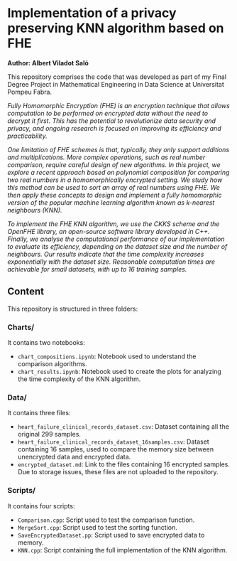 # Implementation of a privacy preserving KNN algorithm based on FHE

**Author: Albert Viladot Saló**

This repository comprises the code that was developed as part of my Final Degree Project in Mathematical Engineering in Data Science at Universitat Pompeu Fabra.

*Fully Homomorphic Encryption (FHE) is an encryption technique that allows computation to be performed on encrypted data without the need to decrypt it first. This has the potential to revolutionize data security and privacy, and ongoing research is focused on improving its efficiency and practicability.*

*One limitation of FHE schemes is that, typically, they only support additions and multiplications. More complex operations, such as real number comparison, require careful design of new algorithms. In this project, we explore a recent approach based on polynomial composition for comparing two real numbers in a homomorphically encrypted setting. We study how this method can be used to sort an array of real numbers using FHE. We then apply these concepts to design and implement a fully homomorphic version of the popular machine learning algorithm known as k-nearest neighbours (KNN).*

*To implement the FHE KNN algorithm, we use the CKKS scheme and the OpenFHE library, an open-source software library developed in C++. Finally, we analyse the computational performance of our implementation to evaluate its efficiency, depending on the dataset size and the number of neighbours. Our results indicate that the time complexity increases exponentially with the dataset size. Reasonable computation times are achievable for small datasets, with up to 16 training samples.*


## Content

This repository is structured in three folders:

### Charts/

It contains two notebooks:
- `chart_compositions.ipynb`: Notebook used to understand the comparison algorithms.
- `chart_results.ipynb`: Notebook used to create the plots for analyzing the time complexity of the KNN algorithm.

### Data/

It contains three files:
- `heart_failure_clinical_records_dataset.csv`: Dataset containing all the original 299 samples.
- `heart_failure_clinical_records_dataset_16samples.csv`: Dataset containing 16 samples, used to compare the memory size between unencrypted data and encrypted data.
- `encrypted_dataset.md`: Link to the files containing 16 encrypted samples. Due to storage issues, these files are not uploaded to the repository.

### Scripts/

It contains four scripts:
- `Comparison.cpp`: Script used to test the comparison function.
- `MergeSort.cpp`: Script used to test the sorting function.
- `SaveEncryptedDataset.pp`: Script used to save encrypted data to memory.
- `KNN.cpp`: Script containing the full implementation of the KNN algorithm.
